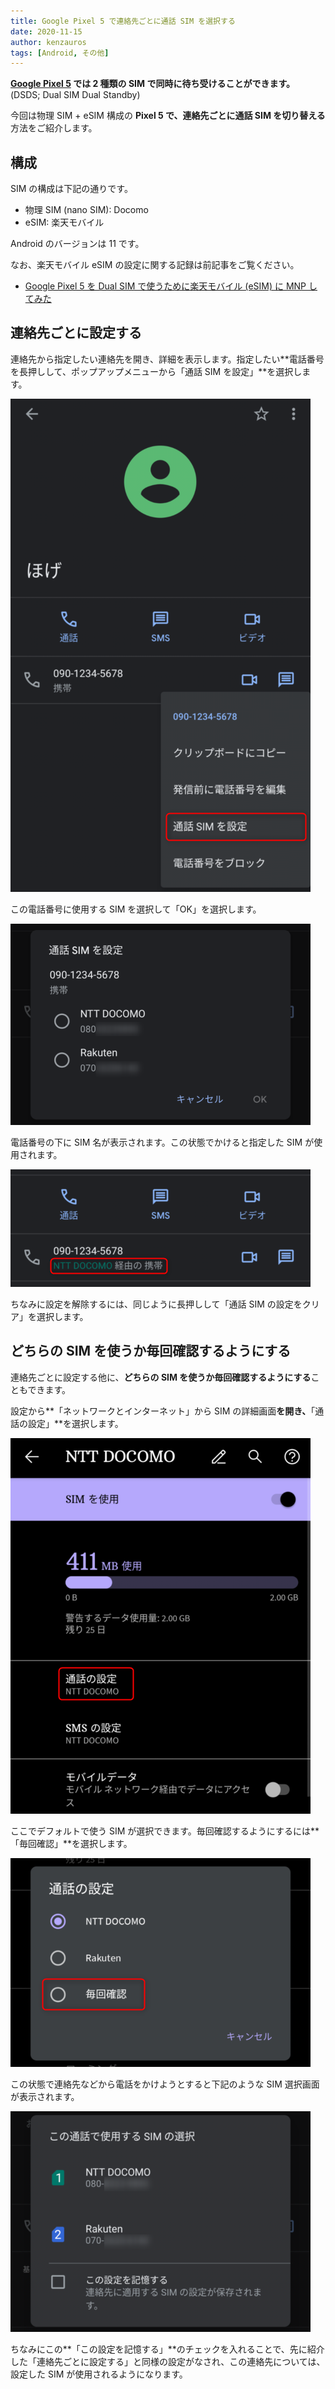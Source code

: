 ```yaml
---
title: Google Pixel 5 で連絡先ごとに通話 SIM を選択する
date: 2020-11-15
author: kenzauros
tags: [Android, その他]
---
```


**[Google Pixel 5](https://store.google.com/jp/product/pixel_5) では 2 種類の SIM で同時に待ち受けることができます。** (DSDS; Dual SIM Dual Standby)

今回は物理 SIM + eSIM 構成の **Pixel 5 で、連絡先ごとに通話 SIM を切り替える**方法をご紹介します。

## 構成

SIM の構成は下記の通りです。

- 物理 SIM (nano SIM): Docomo
- eSIM: 楽天モバイル

Android のバージョンは 11 です。

なお、楽天モバイル eSIM の設定に関する記録は前記事をご覧ください。

- [Google Pixel 5 を Dual SIM で使うために楽天モバイル (eSIM) に MNP してみた](https://mseeeen.msen.jp/mnp-to-rakute-mobile-esim-with-google-pixel-5/)

## 連絡先ごとに設定する

連絡先から指定したい連絡先を開き、詳細を表示します。指定したい**電話番号を長押しして、ポップアップメニューから「通話 SIM を設定」**を選択します。

![](images/select-sim-for-calling-per-number-with-google-pixel-5-1.png)

この電話番号に使用する SIM を選択して「OK」を選択します。

![](images/select-sim-for-calling-per-number-with-google-pixel-5-2.png)

電話番号の下に SIM 名が表示されます。この状態でかけると指定した SIM が使用されます。

![](images/select-sim-for-calling-per-number-with-google-pixel-5-3.png)

ちなみに設定を解除するには、同じように長押しして「通話 SIM の設定をクリア」を選択します。

## どちらの SIM を使うか毎回確認するようにする

連絡先ごとに設定する他に、**どちらの SIM を使うか毎回確認するようにする**こともできます。

設定から**「ネットワークとインターネット」から SIM の詳細画面**を開き、**「通話の設定」**を選択します。

![](images/select-sim-for-calling-per-number-with-google-pixel-5-4.png)

ここでデフォルトで使う SIM が選択できます。毎回確認するようにするには**「毎回確認」**を選択します。

![](images/select-sim-for-calling-per-number-with-google-pixel-5-5.png)

この状態で連絡先などから電話をかけようとすると下記のような SIM 選択画面が表示されます。

![](images/select-sim-for-calling-per-number-with-google-pixel-5-6.png)

ちなみにこの**「この設定を記憶する」**のチェックを入れることで、先に紹介した「連絡先ごとに設定する」と同様の設定がなされ、この連絡先については、設定した SIM が使用されるようになります。